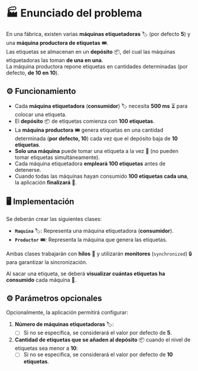 # 🏭 Enunciado del problema  

En una fábrica, existen varias **máquinas etiquetadoras** 🏷️ (por defecto **5**) y una **máquina productora de etiquetas** 🎟️.  
Las etiquetas se almacenan en un **depósito** 📦, del cual las máquinas etiquetadoras las toman **de una en una**.  
La máquina productora repone etiquetas en cantidades determinadas (por defecto, **de 10 en 10**).  

## ⚙️ Funcionamiento  

- Cada **máquina etiquetadora** (**consumidor**) 🏷️ necesita **500 ms** ⏳ para colocar una etiqueta.  
- El **depósito** 📦 de etiquetas comienza con **100 etiquetas**.  
- La **máquina productora** 🎟️ genera etiquetas en una cantidad determinada (**por defecto, 10**) cada vez que el depósito baja de **10 etiquetas**.  
- **Solo una máquina** puede tomar una etiqueta a la vez 🚫 (no pueden tomar etiquetas simultáneamente).  
- Cada máquina etiquetadora **empleará 100 etiquetas** antes de detenerse.  
- Cuando todas las máquinas hayan consumido **100 etiquetas cada una**, la aplicación **finalizará** 🛑.  

## 🖥️ Implementación  

Se deberán crear las siguientes clases:  
- **`Maquina`** 🏷️: Representa una máquina etiquetadora (**consumidor**).  
- **`Productor`** 🎟️: Representa la máquina que genera las etiquetas.  

Ambas clases trabajarán con **hilos** 🧵 y utilizarán **monitores** (`synchronized`) 🔒 para garantizar la sincronización.  

Al sacar una etiqueta, se deberá **visualizar cuántas etiquetas ha consumido** cada máquina 🔢.  

## ⚙️ Parámetros opcionales  

Opcionalmente, la aplicación permitirá configurar:  
1. **Número de máquinas etiquetadoras** 🏷️:  
   - [ ] Si no se especifica, se considerará el valor por defecto de **5**.  
2. **Cantidad de etiquetas que se añaden al depósito** 📦 cuando el nivel de etiquetas sea menor a **10**:  
   - [ ] Si no se especifica, se considerará el valor por defecto de **10 etiquetas**.  

